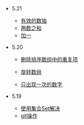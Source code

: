 - 5.21 
    - [有效的数独](https://leetcode-cn.com/leetbook/read/top-interview-questions-easy/x2gy9m/)
    - [两数之和](https://leetcode-cn.com/leetbook/read/top-interview-questions-easy/x2jrse/)
    - [加一](https://leetcode-cn.com/leetbook/read/top-interview-questions-easy/x2cv1c/)
- 5.20
    - [删除排序数组中的重复项](https://leetcode-cn.com/leetbook/read/top-interview-questions-easy/x2gy9m/)
  
    - [旋转数组](https://leetcode-cn.com/leetbook/read/top-interview-questions-easy/x2skh7/)
  
    - [只出现一次的数字](https://leetcode-cn.com/leetbook/read/top-interview-questions-easy/x21ib6/)
    
- 5.19
    - [使用集合Set解决](https://leetcode-cn.com/leetbook/read/top-interview-questions/xm0u83/)
    - [git操作](https://jasonandjay.github.io/study/zh/standard/Start.html#git%E7%8E%AF%E5%A2%83)